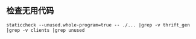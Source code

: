 ## 检查无用代码
```
staticcheck --unused.whole-program=true -- ./... |grep -v thrift_gen |grep -v clients |grep unused
```
